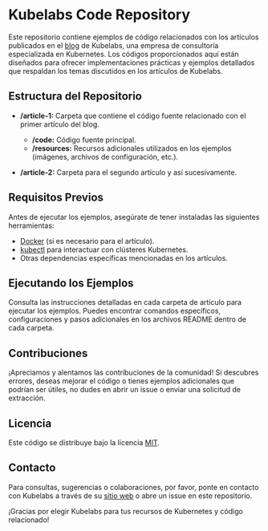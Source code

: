 # Kubelabs Code Repository

Este repositorio contiene ejemplos de código relacionados con los artículos publicados en el [blog](https://www.kubelabs.ar/blog) de Kubelabs, una empresa de consultoría especializada en Kubernetes. Los códigos proporcionados aquí están diseñados para ofrecer implementaciones prácticas y ejemplos detallados que respaldan los temas discutidos en los artículos de Kubelabs.

## Estructura del Repositorio

- **/article-1:** Carpeta que contiene el código fuente relacionado con el primer artículo del blog.
  - **/code:** Código fuente principal.
  - **/resources:** Recursos adicionales utilizados en los ejemplos (imágenes, archivos de configuración, etc.).

- **/article-2:** Carpeta para el segundo artículo y así sucesivamente.

## Requisitos Previos

Antes de ejecutar los ejemplos, asegúrate de tener instaladas las siguientes herramientas:

- [Docker](https://www.docker.com/) (si es necesario para el artículo).
- [kubectl](https://kubernetes.io/docs/tasks/tools/install-kubectl/) para interactuar con clústeres Kubernetes.
- Otras dependencias específicas mencionadas en los artículos.

## Ejecutando los Ejemplos

Consulta las instrucciones detalladas en cada carpeta de artículo para ejecutar los ejemplos. Puedes encontrar comandos específicos, configuraciones y pasos adicionales en los archivos README dentro de cada carpeta.

## Contribuciones

¡Apreciamos y alentamos las contribuciones de la comunidad! Si descubres errores, deseas mejorar el código o tienes ejemplos adicionales que podrían ser útiles, no dudes en abrir un issue o enviar una solicitud de extracción.

## Licencia

Este código se distribuye bajo la licencia [MIT](LICENSE).

## Contacto

Para consultas, sugerencias o colaboraciones, por favor, ponte en contacto con Kubelabs a través de su [sitio web](https://www.kubelabs.ar) o abre un issue en este repositorio.

¡Gracias por elegir Kubelabs para tus recursos de Kubernetes y código relacionado!
